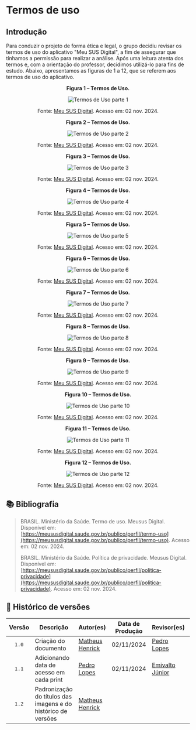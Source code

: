 # Termos de uso

## Introdução

Para conduzir o projeto de forma ética e legal, o grupo decidiu revisar os termos de uso do aplicativo "Meu SUS Digital", a fim de assegurar que tínhamos a permissão para realizar a análise. Após uma leitura atenta dos termos e, com a orientação do professor, decidimos utilizá-lo para fins de estudo. Abaixo, apresentamos as figuras de 1 a 12, que se referem aos termos de uso do aplicativo.

<div align="center">
    <p><strong>Figura 1 – Termos de Uso.</strong></p>
    <img src="https://github.com/Requisitos-de-Software/2024.2-Grupo04/blob/main/docs/imagens/termo_SUS-pg1.png?raw=true" alt="Termos de Uso parte 1" />
    <p>Fonte: <a href="https://meususdigital.saude.gov.br/publico/perfil/termo-uso">Meu SUS Digital</a>. Acesso em: 02 nov. 2024.</p>
</div>
<div align="center">
    <p><strong>Figura 2 – Termos de Uso.</strong></p>
    <img src="https://github.com/Requisitos-de-Software/2024.2-Grupo04/blob/main/docs/imagens/termo_SUS-pg2.png?raw=true" alt="Termos de Uso parte 2" />
    <p>Fonte: <a href="https://meususdigital.saude.gov.br/publico/perfil/termo-uso">Meu SUS Digital</a>. Acesso em: 02 nov. 2024.</p>
</div>
<div align="center">
    <p><strong>Figura 3 – Termos de Uso.</strong></p>
    <img src="https://github.com/Requisitos-de-Software/2024.2-Grupo04/blob/main/docs/imagens/termo_SUS-pg3.png?raw=true" alt="Termos de Uso parte 3" />
    <p>Fonte: <a href="https://meususdigital.saude.gov.br/publico/perfil/termo-uso">Meu SUS Digital</a>. Acesso em: 02 nov. 2024.</p>
</div>
<div align="center">
    <p><strong>Figura 4 – Termos de Uso.</strong></p>
    <img src="https://github.com/Requisitos-de-Software/2024.2-Grupo04/blob/main/docs/imagens/termo_SUS-pg4.png?raw=true" alt="Termos de Uso parte 4" />
    <p>Fonte: <a href="https://meususdigital.saude.gov.br/publico/perfil/termo-uso">Meu SUS Digital</a>. Acesso em: 02 nov. 2024.</p>
</div>
<div align="center">
    <p><strong>Figura 5 – Termos de Uso.</strong></p>
    <img src="https://github.com/Requisitos-de-Software/2024.2-Grupo04/blob/main/docs/imagens/termo_SUS-pg5.png?raw=true" alt="Termos de Uso parte 5" />
    <p>Fonte: <a href="https://meususdigital.saude.gov.br/publico/perfil/termo-uso">Meu SUS Digital</a>. Acesso em: 02 nov. 2024.</p>
</div>
<div align="center">
    <p><strong>Figura 6 – Termos de Uso.</strong></p>
    <img src="https://github.com/Requisitos-de-Software/2024.2-Grupo04/blob/main/docs/imagens/termo_SUS-pg6.png?raw=true" alt="Termos de Uso parte 6" />
    <p>Fonte: <a href="https://meususdigital.saude.gov.br/publico/perfil/termo-uso">Meu SUS Digital</a>. Acesso em: 02 nov. 2024.</p>
</div>
<div align="center">
    <p><strong>Figura 7 – Termos de Uso.</strong></p>
    <img src="https://github.com/Requisitos-de-Software/2024.2-Grupo04/blob/main/docs/imagens/termo_SUS-pg7.png?raw=true" alt="Termos de Uso parte 7" />
    <p>Fonte: <a href="https://meususdigital.saude.gov.br/publico/perfil/termo-uso">Meu SUS Digital</a>. Acesso em: 02 nov. 2024.</p>
</div>
<div align="center">
    <p><strong>Figura 8 – Termos de Uso.</strong></p>
    <img src="https://github.com/Requisitos-de-Software/2024.2-Grupo04/blob/main/docs/imagens/termo_SUS-pg8.png?raw=true" alt="Termos de Uso parte 8" />
    <p>Fonte: <a href="https://meususdigital.saude.gov.br/publico/perfil/termo-uso">Meu SUS Digital</a>. Acesso em: 02 nov. 2024.</p>
</div>
<div align="center">
    <p><strong>Figura 9 – Termos de Uso.</strong></p>
    <img src="https://github.com/Requisitos-de-Software/2024.2-Grupo04/blob/main/docs/imagens/termo_SUS-pg9.png?raw=true" alt="Termos de Uso parte 9" />
    <p>Fonte: <a href="https://meususdigital.saude.gov.br/publico/perfil/termo-uso">Meu SUS Digital</a>. Acesso em: 02 nov. 2024.</p>
</div>
<div align="center">
    <p><strong>Figura 10 – Termos de Uso.</strong></p>
    <img src="https://github.com/Requisitos-de-Software/2024.2-Grupo04/blob/main/docs/imagens/termo_SUS-pg10.png?raw=true" alt="Termos de Uso parte 10" />
    <p>Fonte: <a href="https://meususdigital.saude.gov.br/publico/perfil/termo-uso">Meu SUS Digital</a>. Acesso em: 02 nov. 2024.</p>
</div>
<div align="center">
    <p><strong>Figura 11 – Termos de Uso.</strong></p>
    <img src="https://github.com/Requisitos-de-Software/2024.2-Grupo04/blob/main/docs/imagens/termo_SUS-pg11.png?raw=true" alt="Termos de Uso parte 11" />
    <p>Fonte: <a href="https://meususdigital.saude.gov.br/publico/perfil/termo-uso">Meu SUS Digital</a>. Acesso em: 02 nov. 2024.</p>
</div>
<div align="center">
    <p><strong>Figura 12 – Termos de Uso.</strong></p>
    <img src="https://github.com/Requisitos-de-Software/2024.2-Grupo04/blob/main/docs/imagens/termo_SUS-pg12.png?raw=true" alt="Termos de Uso parte 12" />
    <p>Fonte: <a href="https://meususdigital.saude.gov.br/publico/perfil/termo-uso">Meu SUS Digital</a>. Acesso em: 02 nov. 2024.</p>
</div>

## 📚 Bibliografia
> BRASIL. Ministério da Saúde. Termo de uso. Meusus Digital. Disponível em: [https://meususdigital.saude.gov.br/publico/perfil/termo-uso](https://meususdigital.saude.gov.br/publico/perfil/termo-uso). Acesso em: 02 nov. 2024.</br>
>
> BRASIL. Ministério da Saúde. Política de privacidade. Meusus Digital. Disponível em: [https://meususdigital.saude.gov.br/publico/perfil/politica-privacidade](https://meususdigital.saude.gov.br/publico/perfil/politica-privacidade). Acesso em: 02 nov. 2024.</br>

## 📑 Histórico de versões 

| Versão | Descrição | Autor(es) | Data de Produção | Revisor(es) | Data de Revisão | 
| :----: | --------- | --------- | :--------------: | ----------- | :-------------: |
| `1.0`  | Criação do documento | [Matheus Henrick](https://github.com/MatheusHenrickSantos) | 02/11/2024 | [Pedro Lopes](https://github.com/pLopess) | 03/11/2024 |
| `1.1`  | Adicionando data de acesso em cada print | [Pedro Lopes](https://github.com/pLopess) | 02/11/2024 | [Emivalto Júnior](https://github.com/EmivaltoJrr) |03/11/2024 |
| `1.2`  | Padronização do títulos das imagens e do histórico de versões | [Matheus Henrick](https://github.com/MatheusHenrickSantos) |  |  |  |
